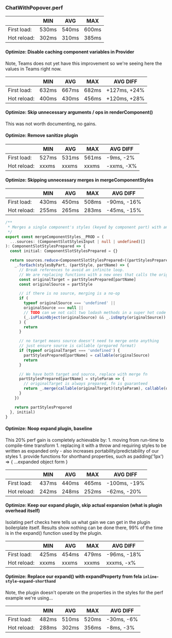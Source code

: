 ### ChatWithPopover.perf

|             |  MIN  |  AVG  |  MAX  |
|-------------|-------|-------|-------|
| First load: | 530ms | 540ms | 600ms |
| Hot reload: | 302ms | 310ms | 385ms |

#### Optimize: Disable caching component variables in Provider

Note, Teams does not yet have this improvement so we're seeing here the values in Teams right now.

|             |  MIN  |  AVG  |  MAX  | AVG DIFF     |
|-------------|-------|-------|-------|--------------|
| First load: | 632ms | 667ms | 682ms | +127ms, +24% |
| Hot reload: | 400ms | 430ms | 456ms | +120ms, +28% |

#### Optimize: Skip unnecessary arguments / ops in renderComponent()

This was not worth documenting, no gains.

#### Optimize: Remove sanitize plugin

|             |  MIN  |  AVG  |  MAX  | AVG DIFF     |
|-------------|-------|-------|-------|--------------|
| First load: | 527ms | 531ms | 561ms | -9ms, -2%    |
| Hot reload: | xxxms | xxxms | xxxms | -xxms, -X%   |

#### Optimize: Skipping unnecessary merges in mergeComponentStyles

|             |  MIN  |  AVG  |  MAX  | AVG DIFF     |
|-------------|-------|-------|-------|--------------|
| First load: | 430ms | 450ms | 508ms | -90ms, -16%  |
| Hot reload: | 255ms | 265ms | 283ms | -45ms, -15%  |

```typescript jsx
/**
 * Merges a single component's styles (keyed by component part) with another component's styles.
 */
export const mergeComponentStyles__PROD = (
  ...sources: (ComponentSlotStylesInput | null | undefined)[]
): ComponentSlotStylesPrepared => {
  const initial: ComponentSlotStylesPrepared = {}

  return sources.reduce<ComponentSlotStylesPrepared>((partStylesPrepared, stylesByPart) => {
    _.forEach(stylesByPart, (partStyle, partName) => {
      // Break references to avoid an infinite loop.
      // We are replacing functions with a new ones that calls the originals.
      const originalTarget = partStylesPrepared[partName]
      const originalSource = partStyle

      // if there is no source, merging is a no-op
      if (
        typeof originalSource === 'undefined' ||
        originalSource === null ||
        // TODO can we not call two lodash methods in a super hot code path?
        (_.isPlainObject(originalSource) && _.isEmpty(originalSource))
      ) {
        return
      }

      // no target means source doesn't need to merge onto anything
      // just ensure source is callable (prepared format)
      if (typeof originalTarget === 'undefined') {
        partStylesPrepared[partName] = callable(originalSource)
        return
      }

      // We have both target and source, replace with merge fn
      partStylesPrepared[partName] = styleParam => {
        // originalTarget is always prepared, fn is guaranteed
        return _.merge(callable(originalTarget)(styleParam), callable(originalSource)(styleParam))
      }
    })

    return partStylesPrepared
  }, initial)
}
```

#### Optimize: Noop expand plugin, baseline

This 20% perf gain is completely achievable by:
    1. moving from run-time to compile-time transform
    1. replacing it with a throw and requiring styles to be written as expanded only
       - also increases portability/predictability of our styles
    1. provide functions for shorthand properties, such as padding('1px') => { ...expanded object form }

|             |  MIN  |  AVG  |  MAX  | AVG DIFF     |
|-------------|-------|-------|-------|--------------|
| First load: | 437ms | 440ms | 465ms | -100ms, -19% |
| Hot reload: | 242ms | 248ms | 252ms | -62ms, -20%  |

#### Optimize: Keep our expand plugin, skip actual expansion (what is plugin overhead itself)

Isolating perf checks here tells us what gain we can get in the plugin boilerplate itself.
Results show nothing can be done there, 99% of the time is in the expand() function used by the plugin.

|             |  MIN  |  AVG  |  MAX  | AVG DIFF     |
|-------------|-------|-------|-------|--------------|
| First load: | 425ms | 454ms | 479ms | -96ms, -18%  |
| Hot reload: | xxxms | xxxms | xxxms | xxxms, -x%   |

#### Optimize: Replace our expand() with expandProperty from fela `inline-style-expand-shorthand`

Note, the plugin doesn't operate on the properties in the styles for the perf example we're using...

|             |  MIN  |  AVG  |  MAX  | AVG DIFF     |
|-------------|-------|-------|-------|--------------|
| First load: | 482ms | 510ms | 520ms | -30ms, -6%   |
| Hot reload: | 288ms | 302ms | 356ms | -8ms, -3%    |


